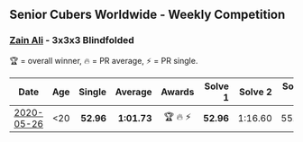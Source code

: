 ## Senior Cubers Worldwide - Weekly Competition
### [Zain Ali](../zain_ali.md) - 3x3x3 Blindfolded

🏆 = overall winner, 🔥 = PR average, ⚡ = PR single.

| Date | Age | Single | Average | Awards | Solve 1 | Solve 2 | Solve 3 | Video |
| :--: | :--: | --: | --: | :--: | --: | --: | --: | :-- |
| [2020-05-26](../../results/333bf/2020-05-26.md) | <20 | **52.96** | **1:01.73** | 🏆 🔥 ⚡ | **52.96** | 1:16.60 | 55.63 | [Link](https://www.facebook.com/events/1531820936993798/permalink/1535485533294005/) |


<!-- Global site tag (gtag.js) - Google Analytics -->
<script async src="https://www.googletagmanager.com/gtag/js?id=UA-86348435-3"></script>
<script>window.dataLayer = window.dataLayer || []; function gtag() {dataLayer.push(arguments);} gtag('js', new Date()); gtag('config', 'UA-86348435-3');</script>
